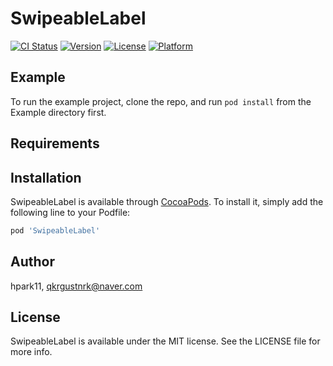 # SwipeableLabel

[![CI Status](http://img.shields.io/travis/hpark11/SwipeableLabel.svg?style=flat)](https://travis-ci.org/hpark11/SwipeableLabel)
[![Version](https://img.shields.io/cocoapods/v/SwipeableLabel.svg?style=flat)](http://cocoapods.org/pods/SwipeableLabel)
[![License](https://img.shields.io/cocoapods/l/SwipeableLabel.svg?style=flat)](http://cocoapods.org/pods/SwipeableLabel)
[![Platform](https://img.shields.io/cocoapods/p/SwipeableLabel.svg?style=flat)](http://cocoapods.org/pods/SwipeableLabel)

## Example

To run the example project, clone the repo, and run `pod install` from the Example directory first.

## Requirements

## Installation

SwipeableLabel is available through [CocoaPods](http://cocoapods.org). To install
it, simply add the following line to your Podfile:

```ruby
pod 'SwipeableLabel'
```

## Author

hpark11, qkrgustnrk@naver.com

## License

SwipeableLabel is available under the MIT license. See the LICENSE file for more info.
